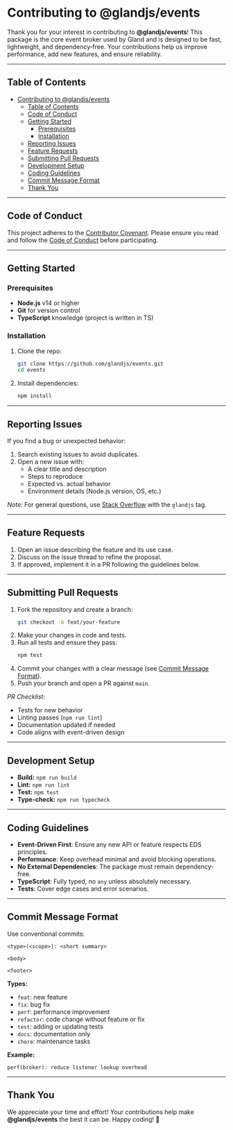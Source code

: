 # Contributing to @glandjs/events

Thank you for your interest in contributing to **@glandjs/events**! This package is the core event broker used by Gland and is designed to be fast, lightweight, and dependency‑free. Your contributions help us improve performance, add new features, and ensure reliability.

---

## Table of Contents

- [Contributing to @glandjs/events](#contributing-to-glandjsevents)
  - [Table of Contents](#table-of-contents)
  - [Code of Conduct](#code-of-conduct)
  - [Getting Started](#getting-started)
    - [Prerequisites](#prerequisites)
    - [Installation](#installation)
  - [Reporting Issues](#reporting-issues)
  - [Feature Requests](#feature-requests)
  - [Submitting Pull Requests](#submitting-pull-requests)
  - [Development Setup](#development-setup)
  - [Coding Guidelines](#coding-guidelines)
  - [Commit Message Format](#commit-message-format)
  - [Thank You](#thank-you)

---

## Code of Conduct

This project adheres to the [Contributor Covenant](https://www.contributor-covenant.org/). Please ensure you read and follow the [Code of Conduct](CODE_OF_CONDUCT.md) before participating.

---

## Getting Started

### Prerequisites

- **Node.js** v14 or higher
- **Git** for version control
- **TypeScript** knowledge (project is written in TS)

### Installation

1. Clone the repo:
   ```bash
   git clone https://github.com/glandjs/events.git
   cd events
   ```
2. Install dependencies:
   ```bash
   npm install
   ```

---

## Reporting Issues

If you find a bug or unexpected behavior:

1. Search existing issues to avoid duplicates.
2. Open a new issue with:
   - A clear title and description
   - Steps to reproduce
   - Expected vs. actual behavior
   - Environment details (Node.js version, OS, etc.)

_Note:_ For general questions, use [Stack Overflow](https://stackoverflow.com) with the `glandjs` tag.

---

## Feature Requests

1. Open an issue describing the feature and its use case.
2. Discuss on the issue thread to refine the proposal.
3. If approved, implement it in a PR following the guidelines below.

---

## Submitting Pull Requests

1. Fork the repository and create a branch:
   ```bash
   git checkout -b feat/your-feature
   ```
2. Make your changes in code and tests.
3. Run all tests and ensure they pass:
   ```bash
   npm test
   ```
4. Commit your changes with a clear message (see [Commit Message Format](#commit-message-format)).
5. Push your branch and open a PR against `main`.

_PR Checklist:_

- Tests for new behavior
- Linting passes (`npm run lint`)
- Documentation updated if needed
- Code aligns with event-driven design

---

## Development Setup

- **Build:** `npm run build`
- **Lint:** `npm run lint`
- **Test:** `npm test`
- **Type-check:** `npm run typecheck`

---

## Coding Guidelines

- **Event-Driven First**: Ensure any new API or feature respects EDS principles.
- **Performance**: Keep overhead minimal and avoid blocking operations.
- **No External Dependencies**: The package must remain dependency-free.
- **TypeScript**: Fully typed, no `any` unless absolutely necessary.
- **Tests**: Cover edge cases and error scenarios.

---

## Commit Message Format

Use conventional commits:

```
<type>(<scope>): <short summary>

<body>

<footer>
```

**Types:**

- `feat`: new feature
- `fix`: bug fix
- `perf`: performance improvement
- `refactor`: code change without feature or fix
- `test`: adding or updating tests
- `docs`: documentation only
- `chore`: maintenance tasks

**Example:**

```
perf(broker): reduce listener lookup overhead
```

---

## Thank You

We appreciate your time and effort! Your contributions help make **@glandjs/events** the best it can be. Happy coding! 🚀

